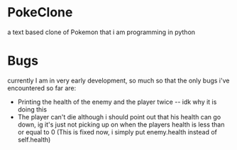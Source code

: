 # PokeClone
a text based clone of Pokemon that i am programming in python

# Bugs
currently I am in very early development, so much so that the only bugs i've encountered so far are:
  * Printing the health of the enemy and the player twice -- idk why it is doing this
  * The player can't die although i should point out that his health can go down, ig it's just not picking up on when the players health is less than or equal to 0 (This is fixed now, i simply put enemy.health instead of self.health)
